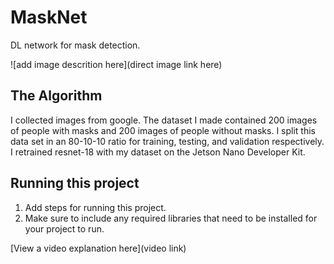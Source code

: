 # MaskNet
DL network for mask detection.
 
![add image descrition here](direct image link here)

## The Algorithm

I collected images from google. The dataset I made contained 200 images of people with masks and 200 images of people without masks. I split this data set in an 80-10-10 ratio for training, testing, and validation respectively. I retrained resnet-18 with my dataset on the Jetson Nano Developer Kit. 

## Running this project

1. Add steps for running this project.
2. Make sure to include any required libraries that need to be installed for your project to run.

[View a video explanation here](video link)

